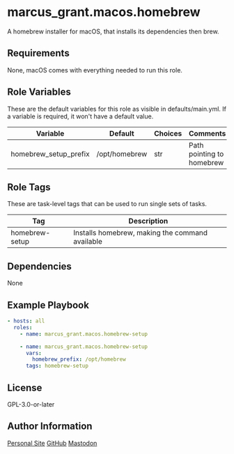 # marcus_grant.macos.homebrew

A homebrew installer for macOS, that installs its dependencies then brew.

## Requirements

None, macOS comes with everything needed to run this role.

## Role Variables

These are the default variables for this role as visible in defaults/main.yml.
If a variable is required, it won't have a default value.

| Variable              | Default       | Choices | Comments                  |
| --------------------- | ------------- | ------- | ------------------------- |
| homebrew_setup_prefix | /opt/homebrew | str     | Path pointing to homebrew |

## Role Tags

These are task-level tags that can be used to run single sets of tasks.

| Tag            | Description                                     |
| -------------- | ----------------------------------------------- |
| homebrew-setup | Installs homebrew, making the command available |

## Dependencies

None

## Example Playbook

```yaml
- hosts: all
  roles:
    - name: marcus_grant.macos.homebrew-setup

    - name: marcus_grant.macos.homebrew-setup
      vars:
        homebrew_prefix: /opt/homebrew
      tags: homebrew-setup
```

## License

GPL-3.0-or-later

## Author Information

[Personal Site](https://marcusgrant.me)
[GitHub](https://github.com/marcus-grant)
[Mastodon](https://fosstodon.org/@marcusgrant)
